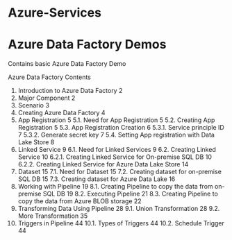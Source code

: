 # Azure-Services

# Azure Data Factory Demos
Contains basic Azure Data Factory Demo

Azure Data Factory Contents
1.	Introduction to Azure Data Factory	2
2.	Major Component	2
3.	Scenario	3
4.	Creating Azure Data Factory	4
5.	App Registration	5
5.1.	Need for App Registration	5
5.2.	Creating App Registration	5
5.3.	App Registration Creation	6
5.3.1.	Service principle ID	7
5.3.2.	Generate secret key	7
5.4.	Setting App registration with Data Lake Store	8
6.	Linked Service	9
6.1.	Need for Linked Services	9
6.2.	Creating Linked Service	10
6.2.1.	Creating Linked Service for On-premise SQL DB	10
6.2.2.	Creating Linked Service for Azure Data Lake Store	14
7.	Dataset	15
7.1.	Need for Dataset	15
7.2.	Creating dataset for on-premise SQL DB	15
7.3.	Creating dataset for Azure Data Lake	16
8.	Working with Pipeline	19
8.1.	Creating Pipeline to copy the data from on-premise SQL DB	19
8.2.	Executing Pipeline	21
8.3.	Creating Pipeline to copy the data from Azure BLOB storage	22
9.	Transforming Data Using Pipeline	28
9.1.	Union Transformation	28
9.2.	More Transformation	35
10.	Triggers in Pipeline	44
10.1.	Types of Triggers	44
10.2.	Schedule Trigger	44

